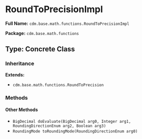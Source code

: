 # RoundToPrecisionImpl

**Full Name:** `cdm.base.math.functions.RoundToPrecisionImpl`

**Package:** `cdm.base.math.functions`

## Type: Concrete Class

### Inheritance

**Extends:**
- `cdm.base.math.functions.RoundToPrecision`

### Methods

#### Other Methods

- `BigDecimal doEvaluate(BigDecimal arg0, Integer arg1, RoundingDirectionEnum arg2, Boolean arg3)`
- `RoundingMode toRoundingMode(RoundingDirectionEnum arg0)`

